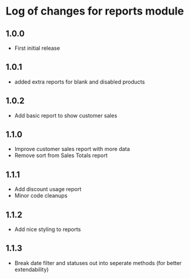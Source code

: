 # Log of changes for reports module

## 1.0.0

* First initial release

## 1.0.1

* added extra reports for blank and disabled products

## 1.0.2

* Add basic report to show customer sales

## 1.1.0

* Improve customer sales report with more data
* Remove sort from Sales Totals report

## 1.1.1

* Add discount usage report
* Minor code cleanups

## 1.1.2

* Add nice styling to reports

## 1.1.3

* Break date filter and statuses out into seperate methods (for better extendability)